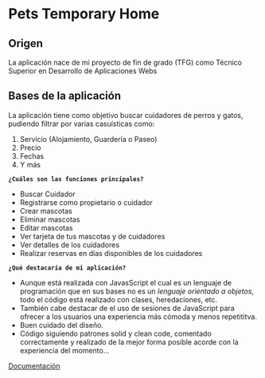 # Pets Temporary Home
## Origen 
La aplicación nace de mi proyecto de fin de grado (TFG) como Técnico Superior en Desarrollo de Aplicaciones Webs

## Bases de la aplicación
La aplicación tiene como objetivo buscar cuidadores de perros y gatos, pudiendo filtrar por varias casuísticas como:
1. Servicio (Alojamiento, Guardería o Paseo)
2. Precio
3. Fechas
4. Y más

**`¿Cuáles son las funciones principales?`**
- Buscar Cuidador
- Registrarse como propietario o cuidador
- Crear mascotas
- Eliminar mascotas
- Editar mascotas
- Ver tarjeta de tus mascotas y de cuidadores
- Ver detalles de los cuidadores
- Realizar reservas en días disponibles de los cuidadores

**`¿Qué destacaría de mi aplicación?`**
- Aunque está realizada con JavasScript el cual es un lenguaje de programación que en sus bases no es un *lenguaje orientado a objetos*, todo el código está realizado con clases, heredaciones, etc.
- También cabe destacar de el uso de sesiones de JavaScript para ofrecer a los usuarios una experiencia más cómoda y menos repetititva.
- Buen cuidado del diseño.
- Código siguiendo patrones solid y clean code, comentado correctamente y realizado de la mejor forma posible acorde con la experiencia del momento...

[Documentación](https://github.com/Amimbrer/Pets_Temporary_Home/blob/main/2W_Alberto_Mimbrero_Gutierrez.pdf)
